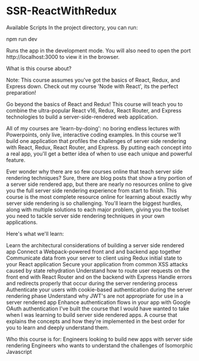 # SSR-ReactWithRedux
Available Scripts
In the project directory, 
you can run:

npm run dev

Runs the app in the development mode.
You will also need to open the port
http://localhost:3000 to view it in the browser.

What is this course about? 

Note: This course assumes you've got the basics of React, Redux, and Express down.  Check out my course 'Node with React', its the perfect preparation!

Go beyond the basics of React and Redux!  This course will teach you to combine the ultra-popular React v16, Redux, React Router, and Express technologies to build a server-side-rendered web application.

All of my courses are 'learn-by-doing': no boring endless lectures with Powerpoints, only live, interactive coding examples.  In this course we'll build one application that profiles the challenges of server side rendering with React, Redux, React Router, and Express.  By putting each concept into a real app, you'll get a better idea of when to use each unique and powerful feature.

Ever wonder why there are so few courses online that teach server side rendering techniques?  Sure, there are blog posts that show a tiny portion of a server side rendered app, but there are nearly no resources online to give you the full server side rendering experience from start to finish.  This course is the most complete resource online for learning about exactly why server side rendering is so challenging.  You'll learn the biggest hurdles, along with multiple solutions to each major problem, giving you the toolset you need to tackle server side rendering techniques in your own applications.

Here's what we'll learn:

Learn the architectural considerations of building a server side rendered app
Connect a Webpack-powered front and and backend app together
Communicate data from your server to client using Redux initial state to your React application
Secure your application from common XSS attacks caused by state rehydration
Understand how to route user requests on the front end with React Router and on the backend with Express
Handle errors and redirects properly that occur during the server rendering process
Authenticate your users with cookie-based authentication during the server rendering phase
Understand why JWT's are not appropriate for use in a server rendered app
Enhance authentication flows in your app with Google OAuth authentication
I've built the course that I would have wanted to take when I was learning to build server side rendered apps. A course that explains the concepts and how they're implemented in the best order for you to learn and deeply understand them.

Who this course is for:
Engineers looking to build new apps with server side rendering
Engineers who wants to understand the challenges of Isomorphic Javascript
